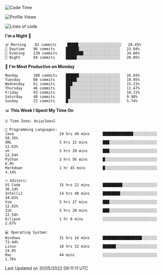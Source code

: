 <!--START_SECTION:waka-->
![Code Time](http://img.shields.io/badge/Code%20Time-620%20hrs%2015%20mins-blue)

![Profile Views](http://img.shields.io/badge/Profile%20Views-4-blue)

![Lines of code](https://img.shields.io/badge/From%20Hello%20World%20I%27ve%20Written-1%20Million%20lines%20of%20code-blue)

**I'm a Night 🦉** 

```text
🌞 Morning    82 commits     █████░░░░░░░░░░░░░░░░░░░░   20.45% 
🌆 Daytime    96 commits     ██████░░░░░░░░░░░░░░░░░░░   23.94% 
🌃 Evening    139 commits    ████████░░░░░░░░░░░░░░░░░   34.66% 
🌙 Night      84 commits     █████░░░░░░░░░░░░░░░░░░░░   20.95%

```
📅 **I'm Most Productive on Monday** 

```text
Monday       108 commits    ██████░░░░░░░░░░░░░░░░░░░   26.93% 
Tuesday      80 commits     █████░░░░░░░░░░░░░░░░░░░░   19.95% 
Wednesday    61 commits     ███░░░░░░░░░░░░░░░░░░░░░░   15.21% 
Thursday     46 commits     ██░░░░░░░░░░░░░░░░░░░░░░░   11.47% 
Friday       43 commits     ██░░░░░░░░░░░░░░░░░░░░░░░   10.72% 
Saturday     40 commits     ██░░░░░░░░░░░░░░░░░░░░░░░   9.98% 
Sunday       23 commits     █░░░░░░░░░░░░░░░░░░░░░░░░   5.74%

```


📊 **This Week I Spent My Time On** 

```text
⌚︎ Time Zone: Asia/Seoul

💬 Programming Languages: 
Java                     24 hrs 49 mins      ██████████████░░░░░░░░░░░   58.35% 
XML                      5 hrs 22 mins       ███░░░░░░░░░░░░░░░░░░░░░░   12.63% 
sh                       5 hrs 20 mins       ███░░░░░░░░░░░░░░░░░░░░░░   12.54% 
Python                   2 hrs 56 mins       █░░░░░░░░░░░░░░░░░░░░░░░░   6.9% 
Markdown                 1 hr 45 mins        █░░░░░░░░░░░░░░░░░░░░░░░░   4.14%

🔥 Editors: 
VS Code                  15 hrs 22 mins      █████████░░░░░░░░░░░░░░░░   36.14% 
IntelliJ                 14 hrs 48 mins      ████████░░░░░░░░░░░░░░░░░   34.83% 
Vim                      5 hrs 27 mins       ███░░░░░░░░░░░░░░░░░░░░░░   12.82% 
Zsh                      5 hrs 20 mins       ███░░░░░░░░░░░░░░░░░░░░░░   12.54% 
Eclipse                  1 hr 8 mins         ░░░░░░░░░░░░░░░░░░░░░░░░░   2.67%

💻 Operating System: 
Windows                  31 hrs 14 mins      ██████████████████░░░░░░░   73.44% 
Linux                    10 hrs 32 mins      ██████░░░░░░░░░░░░░░░░░░░   24.8% 
Mac                      44 mins             ░░░░░░░░░░░░░░░░░░░░░░░░░   1.76%

```


 Last Updated on 31/05/2022 09:11:11 UTC
<!--END_SECTION:waka-->
